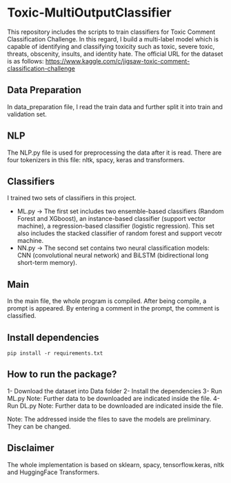 # Toxic-MultiOutputClassifier

This repository includes the scripts to train classifiers for Toxic Comment Classification Challenge. In this regard, I build a multi-label model which is capable of identifying and classifying toxicity such as toxic, severe toxic, threats, obscenity, insults, and identity hate. The official URL for the dataset is as follows:
https://www.kaggle.com/c/jigsaw-toxic-comment-classification-challenge

## Data Preparation
In data_preparation file, I read the train data and further split it into train and validation set. 

## NLP

The NLP.py file is used for preprocessing the data after it is read. There are four tokenizers in this file: nltk, spacy, keras and transformers.

## Classifiers
I trained two sets of classifiers in this project.
- ML.py -> The first set includes two ensemble-based classifiers (Random Forest and XGboost), an instance-based classifier (support vector machine), a regression-based classifier (logistic regression). This set also includes the stacked classifier of random forest and support vecotr machine. 
- NN.py -> The second set contains two neural classification models: CNN (convolutional neural network) and BiLSTM (bidirectional long short-term memory).   

## Main
In the main file, the whole program is compiled. After being compile, a prompt is appeared. By entering a comment in the prompt, the comment is classified. 
 
 
 ## Install dependencies

    pip install -r requirements.txt

 
 ## How to run the package?
1- Download the dataset into Data folder
2- Install the dependencies
3- Run ML.py
   Note: Further data to be downloaded are indicated inside the file.
4- Run DL.py
    Note: Further data to be downloaded are indicated inside the file.
 
Note: The addressed inside the files to save the models are preliminary. They can be changed.


## Disclaimer

The whole implementation is based on sklearn, spacy, tensorflow.keras, nltk and HuggingFace Transformers.
